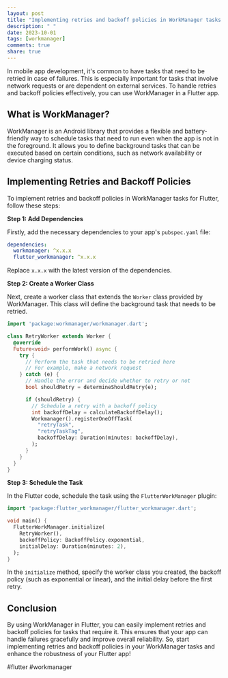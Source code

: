 ```yaml
---
layout: post
title: "Implementing retries and backoff policies in WorkManager tasks for Flutter"
description: " "
date: 2023-10-01
tags: [workmanager]
comments: true
share: true
---
```


In mobile app development, it's common to have tasks that need to be retried in case of failures. This is especially important for tasks that involve network requests or are dependent on external services. To handle retries and backoff policies effectively, you can use WorkManager in a Flutter app.

## What is WorkManager?

WorkManager is an Android library that provides a flexible and battery-friendly way to schedule tasks that need to run even when the app is not in the foreground. It allows you to define background tasks that can be executed based on certain conditions, such as network availability or device charging status.

## Implementing Retries and Backoff Policies

To implement retries and backoff policies in WorkManager tasks for Flutter, follow these steps:

**Step 1: Add Dependencies**

Firstly, add the necessary dependencies to your app's `pubspec.yaml` file:

```yaml
dependencies:
  workmanager: ^x.x.x
  flutter_workmanager: ^x.x.x
```

Replace `x.x.x` with the latest version of the dependencies.

**Step 2: Create a Worker Class**

Next, create a worker class that extends the `Worker` class provided by WorkManager. This class will define the background task that needs to be retried.

```dart
import 'package:workmanager/workmanager.dart';

class RetryWorker extends Worker {
  @override
  Future<void> performWork() async {
    try {
      // Perform the task that needs to be retried here
      // For example, make a network request
    } catch (e) {
      // Handle the error and decide whether to retry or not
      bool shouldRetry = determineShouldRetry(e);

      if (shouldRetry) {
        // Schedule a retry with a backoff policy
        int backoffDelay = calculateBackoffDelay();
        Workmanager().registerOneOffTask(
          "retryTask",
          "retryTaskTag",
          backoffDelay: Duration(minutes: backoffDelay),
        );
      }
    }
  }
}
```

**Step 3: Schedule the Task**

In the Flutter code, schedule the task using the `FlutterWorkManager` plugin:

```dart
import 'package:flutter_workmanager/flutter_workmanager.dart';

void main() {
  FlutterWorkManager.initialize(
    RetryWorker(),
    backoffPolicy: BackoffPolicy.exponential,
    initialDelay: Duration(minutes: 2),
  );
}
```

In the `initialize` method, specify the worker class you created, the backoff policy (such as exponential or linear), and the initial delay before the first retry.

## Conclusion

By using WorkManager in Flutter, you can easily implement retries and backoff policies for tasks that require it. This ensures that your app can handle failures gracefully and improve overall reliability. So, start implementing retries and backoff policies in your WorkManager tasks and enhance the robustness of your Flutter app!

#flutter #workmanager